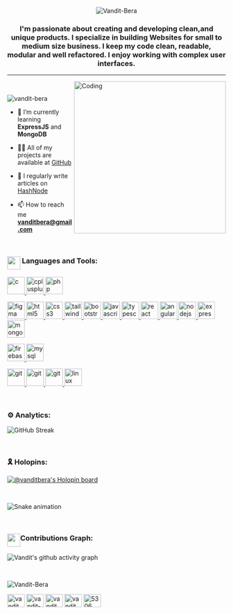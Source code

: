 <div align="center">
  
![Vandit-Bera](https://readme-typing-svg.demolab.com?font=Julee&size=30&duration=4000&pause=700&color=27E05D&center=true&width=435&lines=Hola!%F0%9F%99%8B+I'm+Vandit+Bera;I'm+a+Full+Stack+Web+Developer+%F0%9F%A7%91%E2%80%8D%F0%9F%A6%B0;YOU+DREAM+IT.++I+CREATE+IT.)
  
</div>


<h3 align="center">I'm passionate about creating and developing clean,and unique products. I specialize in building Websites for small to medium size business. I keep my code clean, readable, modular and well refactored. I enjoy working with complex user interfaces.</h3>

---

<img align="right" alt="Coding" width="350" src="https://cdn.dribbble.com/users/1162077/screenshots/3848914/programmer.gif">

<br>

<p align="left"> <img src="https://komarev.com/ghpvc/?username=vandit-bera&label=Profile%20views&color=0e75b6&style=flat" alt="vandit-bera" /> </p>


- 🌱 I’m currently learning **ExpressJS** and **MongoDB**

- 👨‍💻 All of my projects are available at [GitHub](https://github.com/vandit-bera)

- 📝 I regularly write articles on [HashNode](https://hashnode.com/@Vandit2510)

- 📫 How to reach me **vanditbera@gmail.com**

<br>


<h3 align="left"><img src = "https://media2.giphy.com/media/QssGEmpkyEOhBCb7e1/giphy.gif?cid=ecf05e47a0n3gi1bfqntqmob8g9aid1oyj2wr3ds3mg700bl&rid=giphy.gif" width = 30px align="top"> Languages and Tools:</h3>

<p align="left"> 
<a href="https://www.cprogramming.com/" target="_blank" rel="noreferrer"> <img src="https://skillicons.dev/icons?i=c" alt="c" width="40" height="40"/> </a> 
<a href="https://www.w3schools.com/cpp/" target="_blank" rel="noreferrer"> <img src="https://skillicons.dev/icons?i=cpp" alt="cplusplus" width="40" height="40"/> </a> 
<a href="https://www.php.net" target="_blank" rel="noreferrer"> <img src="https://skillicons.dev/icons?i=php" alt="php" width="40" height="40"/> </a> 

<a href="https://www.figma.com/" target="_blank" rel="noreferrer"> <img src="https://skillicons.dev/icons?i=figma" alt="figma" width="40" height="40"/> </a> 
<a href="https://www.w3.org/html/" target="_blank" rel="noreferrer"> <img src="https://skillicons.dev/icons?i=html" alt="html5" width="40" height="40"/> </a> 
<a href="https://www.w3schools.com/css/" target="_blank" rel="noreferrer"> <img src="https://skillicons.dev/icons?i=css" alt="css3" width="40" height="40"/> </a> 
<a href="https://tailwindcss.com/" target="_blank" rel="noreferrer"> <img src="https://skillicons.dev/icons?i=tailwind" alt="tailwind" width="40" height="40"/> </a>
<a href="https://getbootstrap.com" target="_blank" rel="noreferrer"> <img src="https://skillicons.dev/icons?i=bootstrap" alt="bootstrap" width="40" height="40"/> </a>
<a href="https://developer.mozilla.org/en-US/docs/Web/JavaScript" target="_blank" rel="noreferrer"> <img src="https://skillicons.dev/icons?i=javascript" alt="javascript" width="40" height="40"/> </a> 
<a href="https://www.typescriptlang.org/" target="_blank" rel="noreferrer"> <img src="https://skillicons.dev/icons?i=typescript" alt="typescript" width="40" height="40"/> </a>
<a href="https://reactjs.org/" target="_blank" rel="noreferrer"> <img src="https://skillicons.dev/icons?i=react" alt="react" width="40" height="40"/> </a> 
<a href="https://angular.io" target="_blank" rel="noreferrer"> <img src="https://skillicons.dev/icons?i=angular" alt="angular" width="40" height="40"/> </a>
<a href="https://nodejs.org" target="_blank" rel="noreferrer"> <img src="https://skillicons.dev/icons?i=nodejs" alt="nodejs" width="40" height="40"/> </a>
<a href="https://expressjs.com" target="_blank" rel="noreferrer"> <img src="https://skillicons.dev/icons?i=express" alt="express" width="40" height="40"/> </a> 
<a href="https://www.mongodb.com/" target="_blank" rel="noreferrer"> <img src="https://skillicons.dev/icons?i=mongodb" alt="mongodb" width="40" height="40"/> </a> 

<a href="https://firebase.google.com/" target="_blank" rel="noreferrer"> <img src="https://skillicons.dev/icons?i=firebase" alt="firebase" width="40" height="40"/> </a>
<a href="https://www.mysql.com/" target="_blank" rel="noreferrer"> <img src="https://skillicons.dev/icons?i=mysql" alt="mysql" width="40" height="40"/> </a> 

<a href="https://git-scm.com/" target="_blank" rel="noreferrer"> <img src="https://skillicons.dev/icons?i=git" alt="git" width="40" height="40"/> </a> 
<a href="https://github.com/" target="_blank" rel="noreferrer"> <img src="https://skillicons.dev/icons?i=github" alt="git" width="40" height="40"/> </a> 
<a href="https://code.visualstudio.com/" target="_blank" rel="noreferrer"> <img src="https://skillicons.dev/icons?i=vscode" alt="git" width="40" height="40"/> </a> 
<a href="https://www.linux.org/" target="_blank" rel="noreferrer"> <img src="https://skillicons.dev/icons?i=linux" alt="linux" width="40" height="40"/> </a> 
</p>

<br>

<h3 align="left">⚙️ Analytics:</h3>
  
  ![GitHub Streak](https://github-readme-streak-stats.herokuapp.com?user=vandit-bera&theme=neon-dark&hide_border=true&border_radius=30&date_format=j%20M%5B%20Y%5D)
  

<br>

<h3 align="left">
🎗️ Holopins:
</h3>

[![@vanditbera's Holopin board](https://holopin.io/api/user/board?user=vanditbera)](https://holopin.io/@vanditbera)

<br>


![Snake animation](https://github.com/vandit-bera/vandit-bera/blob/output/github-contribution-grid-snake.svg)

<br>

<h3 align="left">
<img src="https://media.giphy.com/media/iY8CRBdQXODJSCERIr/giphy.gif" width="30" height="30" align="top">Contributions Graph:
</h3>

![Vandit's github activity graph](https://activity-graph.herokuapp.com/graph?username=vandit-bera&theme=react-dark&color=27E05D&line=00A6ED&point=F24E1E&area=true&hide_border=true)



<br>

<div align="left">
  
![Vandit-Bera](https://readme-typing-svg.demolab.com/?font=Julee&size=30&duration=4000&pause=700&color=2969ff&left=true&width=435&lines=➡+For+Any+Future+Request++Ping+Me!)
  
</div>

<p align="left">
<a href="https://twitter.com/vandit_bera_" target="blank"><img align="center" src="https://raw.githubusercontent.com/rahuldkjain/github-profile-readme-generator/master/src/images/icons/Social/twitter.svg" alt="vandit_bera_" height="30" width="40" /></a>
<a href="https://linkedin.com/in/vandit-bera-4a0b02221" target="blank"><img align="center" src="https://raw.githubusercontent.com/rahuldkjain/github-profile-readme-generator/master/src/images/icons/Social/linked-in-alt.svg" alt="vandit-bera-4a0b02221" height="30" width="40" /></a>
<a href="https://fb.com/vandit bera" target="blank"><img align="center" src="https://raw.githubusercontent.com/rahuldkjain/github-profile-readme-generator/master/src/images/icons/Social/facebook.svg" alt="vandit bera" height="30" width="40" /></a>
<a href="https://instagram.com/vandit.bera" target="blank"><img align="center" src="https://raw.githubusercontent.com/rahuldkjain/github-profile-readme-generator/master/src/images/icons/Social/instagram.svg" alt="vandit.bera" height="30" width="40" /></a>
<a href="https://discord.gg/#5306" target="blank"><img align="center" src="https://raw.githubusercontent.com/rahuldkjain/github-profile-readme-generator/master/src/images/icons/Social/discord.svg" alt="5306" height="30" width="40" /></a>
</p>
